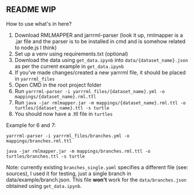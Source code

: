 ## README WIP

How to use what's in here?

1. Download RMLMAPPER and jarrrml-parser (look it up, rmlmapper is a .jar file and the parser is to be installed in cmd and is somehow related to node.js I think)
2. Set up a venv using requirements.txt (optional)
3. Download the data using `get_data.ipynb` into `data/{dataset_name}.json` as per the current example in `get_data.ipynb`
4. If you've made changes/created a new yarrrml file, it should be placed in `yarrrml_files`
5. Open CMD in the root project folder
6. Run `yarrrml-parser -i yarrrml_files/{dataset_name}.yml -o mappings/{dataset_name}.rml.ttl`
7. Run `java -jar rmlmapper.jar -m mappings/{dataset_name}.rml.ttl -o turtles/{dataset_name}.ttl -s turtle`
8. You should now have a .ttl file in `turtles`

Example for 6 and 7:

`yarrrml-parser -i yarrrml_files/branches.yml -o mappings/branches.rml.ttl`

`java -jar rmlmapper.jar -m mappings/branches.rml.ttl -o turtles/branches.ttl -s turtle`

Note: currently existing `branches_single.yaml` specifies a different file (see: sources), I used it for testing, just a single branch in data/example/branch.json. This file **won't** work for the `data/branches.json` obtained using `get_data.ipynb`.